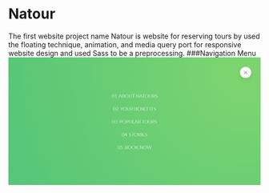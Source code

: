 # Natour
The first website project name Natour is website for reserving tours by used the floating technique, animation, and media query port for responsive website design and used Sass to be a preprocessing.
###Navigation Menu
![Navigation Menu](https://github.com/flukerbooker/AdvanceCSS/blob/main/Natour/img/Pages/navigator_Natour.png)
